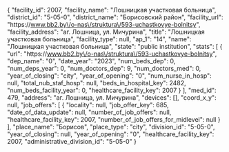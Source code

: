 {
    "facility_id": 2007,
    "facility_name": "Лошницкая участковая больница",
    "district_id": "5-05-0",
    "district_name": "Борисовский район",
    "facility_url": "https:\/\/www.bb2.by\/o-nas\/struktura\/593-uchastkovye-bolnitsy",
    "facility_address": "аг. Лошница, ул. Мичурина",
    "title": "Лошницкая участковая больница",
    "facility_type": null,
    "ap_1": "14",
    "name": "Лошницкая участковая больница",
    "state": "public institution",
    "stats": [
        {
            "url": "https:\/\/www.bb2.by\/o-nas\/struktura\/593-uchastkovye-bolnitsy",
            "dep_name": "0",
            "date_year": "2023",
            "num_beds_dep": 0,
            "num_deps_year": 0,
            "num_doctors_dep": 9,
            "num_doctors_med": 0,
            "year_of_closing": "city",
            "year_of_opening": "0",
            "num_nurse_in_hosp": null,
            "total_nub_staf_hosp": null,
            "beds_in_hospital_key": 2482,
            "num_beds_facility_year": 0,
            "healthcare_facility_key": 2007
        }
    ],
    "med_id": 479,
    "address": "аг. Лошница, ул. Мичурина",
    "devices": [],
    "coord_x_y": null,
    "job_offers": [
        {
            "locality": null,
            "job_offer_key": 685,
            "date_of_data_update": null,
            "number_of_job_offers": null,
            "healthcare_facility_key": 2007,
            "number_of_job_offers_for_midlevel": null
        }
    ],
    "place_name": "Борисов",
    "place_type": "city",
    "division_id": "5-05-0",
    "year_of_closing": null,
    "year_of_opening": "0",
    "healthcare_facility_key": 2007,
    "administrative_division_id": "5-05-0"
}